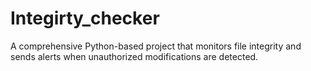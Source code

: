 # Integirty_checker
A comprehensive Python-based project that monitors file integrity and sends alerts when unauthorized modifications are detected.
